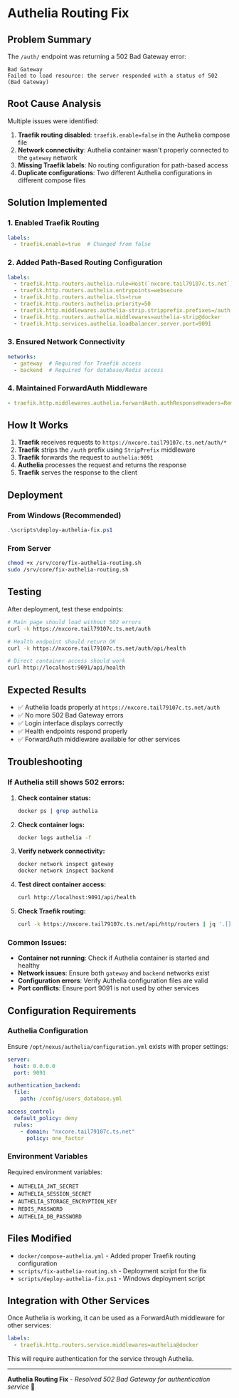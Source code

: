 # Authelia Routing Fix

## Problem Summary

The `/auth/` endpoint was returning a 502 Bad Gateway error:

```
Bad Gateway
Failed to load resource: the server responded with a status of 502 (Bad Gateway)
```

## Root Cause Analysis

Multiple issues were identified:

1. **Traefik routing disabled**: `traefik.enable=false` in the Authelia compose file
2. **Network connectivity**: Authelia container wasn't properly connected to the `gateway` network
3. **Missing Traefik labels**: No routing configuration for path-based access
4. **Duplicate configurations**: Two different Authelia configurations in different compose files

## Solution Implemented

### 1. Enabled Traefik Routing
```yaml
labels:
  - traefik.enable=true  # Changed from false
```

### 2. Added Path-Based Routing Configuration
```yaml
labels:
  - traefik.http.routers.authelia.rule=Host(`nxcore.tail79107c.ts.net`) && PathPrefix(`/auth`)
  - traefik.http.routers.authelia.entrypoints=websecure
  - traefik.http.routers.authelia.tls=true
  - traefik.http.routers.authelia.priority=50
  - traefik.http.middlewares.authelia-strip.stripprefix.prefixes=/auth
  - traefik.http.routers.authelia.middlewares=authelia-strip@docker
  - traefik.http.services.authelia.loadbalancer.server.port=9091
```

### 3. Ensured Network Connectivity
```yaml
networks:
  - gateway  # Required for Traefik access
  - backend  # Required for database/Redis access
```

### 4. Maintained ForwardAuth Middleware
```yaml
- traefik.http.middlewares.authelia.forwardAuth.authResponseHeaders=Remote-User,Remote-Groups,Remote-Name,Remote-Email
```

## How It Works

1. **Traefik** receives requests to `https://nxcore.tail79107c.ts.net/auth/*`
2. **Traefik** strips the `/auth` prefix using `StripPrefix` middleware
3. **Traefik** forwards the request to `authelia:9091`
4. **Authelia** processes the request and returns the response
5. **Traefik** serves the response to the client

## Deployment

### From Windows (Recommended)
```powershell
.\scripts\deploy-authelia-fix.ps1
```

### From Server
```bash
chmod +x /srv/core/fix-authelia-routing.sh
sudo /srv/core/fix-authelia-routing.sh
```

## Testing

After deployment, test these endpoints:

```bash
# Main page should load without 502 errors
curl -k https://nxcore.tail79107c.ts.net/auth

# Health endpoint should return OK
curl -k https://nxcore.tail79107c.ts.net/auth/api/health

# Direct container access should work
curl http://localhost:9091/api/health
```

## Expected Results

- ✅ Authelia loads properly at `https://nxcore.tail79107c.ts.net/auth`
- ✅ No more 502 Bad Gateway errors
- ✅ Login interface displays correctly
- ✅ Health endpoints respond properly
- ✅ ForwardAuth middleware available for other services

## Troubleshooting

### If Authelia still shows 502 errors:

1. **Check container status:**
   ```bash
   docker ps | grep authelia
   ```

2. **Check container logs:**
   ```bash
   docker logs authelia -f
   ```

3. **Verify network connectivity:**
   ```bash
   docker network inspect gateway
   docker network inspect backend
   ```

4. **Test direct container access:**
   ```bash
   curl http://localhost:9091/api/health
   ```

5. **Check Traefik routing:**
   ```bash
   curl -k https://nxcore.tail79107c.ts.net/api/http/routers | jq '.[] | select(.rule | contains("auth"))'
   ```

### Common Issues:

- **Container not running**: Check if Authelia container is started and healthy
- **Network issues**: Ensure both `gateway` and `backend` networks exist
- **Configuration errors**: Verify Authelia configuration files are valid
- **Port conflicts**: Ensure port 9091 is not used by other services

## Configuration Requirements

### Authelia Configuration
Ensure `/opt/nexus/authelia/configuration.yml` exists with proper settings:

```yaml
server:
  host: 0.0.0.0
  port: 9091

authentication_backend:
  file:
    path: /config/users_database.yml

access_control:
  default_policy: deny
  rules:
    - domain: "nxcore.tail79107c.ts.net"
      policy: one_factor
```

### Environment Variables
Required environment variables:
- `AUTHELIA_JWT_SECRET`
- `AUTHELIA_SESSION_SECRET`
- `AUTHELIA_STORAGE_ENCRYPTION_KEY`
- `REDIS_PASSWORD`
- `AUTHELIA_DB_PASSWORD`

## Files Modified

- `docker/compose-authelia.yml` - Added proper Traefik routing configuration
- `scripts/fix-authelia-routing.sh` - Deployment script for the fix
- `scripts/deploy-authelia-fix.ps1` - Windows deployment script

## Integration with Other Services

Once Authelia is working, it can be used as a ForwardAuth middleware for other services:

```yaml
labels:
  - traefik.http.routers.service.middlewares=authelia@docker
```

This will require authentication for the service through Authelia.

---

**Authelia Routing Fix** - *Resolved 502 Bad Gateway for authentication service* 🔐
